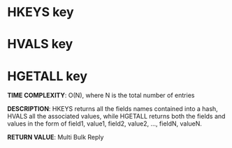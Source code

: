 # HKEYS key #
# HVALS key #
# HGETALL key #

**TIME COMPLEXITY**:
O(N), where N is the total number of entries

**DESCRIPTION**:
HKEYS returns all the fields names contained into a hash, HVALS all the
associated values, while HGETALL returns both the fields and values in the form
of field1, value1, field2, value2, ..., fieldN, valueN.

**RETURN VALUE**:
Multi Bulk Reply
